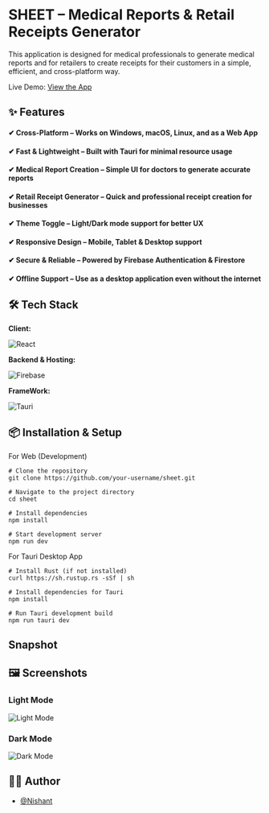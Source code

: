 # SHEET – Medical Reports & Retail Receipts Generator

This application is designed for medical professionals to generate medical reports and for retailers to create receipts for their customers in a simple, efficient, and cross-platform way.

Live Demo: [View the App](https://fir-project-ac28e.web.app/)

## ✨ Features

#### ✔ Cross-Platform – Works on Windows, macOS, Linux, and as a Web App
#### ✔ Fast & Lightweight – Built with Tauri for minimal resource usage
#### ✔ Medical Report Creation – Simple UI for doctors to generate accurate reports
#### ✔ Retail Receipt Generator – Quick and professional receipt creation for businesses
#### ✔ Theme Toggle – Light/Dark mode support for better UX
#### ✔ Responsive Design – Mobile, Tablet & Desktop support
#### ✔ Secure & Reliable – Powered by Firebase Authentication & Firestore
#### ✔ Offline Support – Use as a desktop application even without the internet


## 🛠 Tech Stack

**Client:** 

![React](https://img.shields.io/badge/React-61DAFB?style=for-the-badge&logo=react&logoColor=white&labelColor=61DAFB&labelWidth=70&labelBorderRadius=10&logoWidth=20&logoBorderRadius=10)

**Backend & Hosting:** 

![Firebase](https://img.shields.io/badge/firebase-a08021?style=for-the-badge&logo=firebase&logoColor=ffcd34)


**FrameWork:**

![Tauri](https://img.shields.io/badge/Tauri-623CE4?style=for-the-badge&logo=tauri&logoColor=white)

## 📦 Installation & Setup
For Web (Development) 
``` 
# Clone the repository
git clone https://github.com/your-username/sheet.git

# Navigate to the project directory
cd sheet

# Install dependencies
npm install

# Start development server
npm run dev
```

For Tauri Desktop App
```
# Install Rust (if not installed)
curl https://sh.rustup.rs -sSf | sh

# Install dependencies for Tauri
npm install

# Run Tauri development build
npm run tauri dev
```

## Snapshot

## 🖼 Screenshots

### Light Mode
![Light Mode](/public/lightMode.png)

### Dark Mode
![Dark Mode](./public/darkMode.png)


## 🧑‍💻 Author
- [@Nishant](https://www.github.com/Momking)


